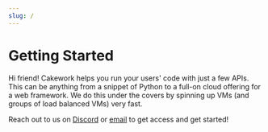 ```yaml
---
slug: /
---
```


# Getting Started

Hi friend! Cakework helps you run your users' code with just a few APIs. This can be anything from a snippet of Python to a full-on cloud offering for a web framework. We do this under the covers by spinning up VMs (and groups of load balanced VMs) very fast.

Reach out to us on [Discord](https://discord.gg/yB6GvheDcP) or [email](mailto:eric@cakework.com) to get access and get started!